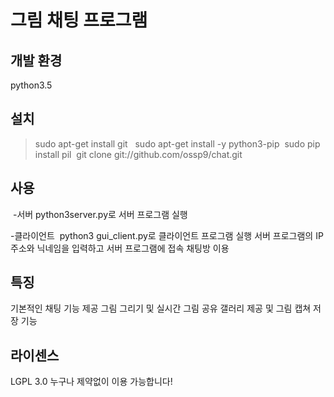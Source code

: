 그림 채팅 프로그램
================

개발 환경 
--------
  python3.5

설치
---
 > sudo apt-get 
 > install git  
 > sudo apt-get install -y python3-pip 
 > sudo pip install pil 
 > git clone git://github.com/ossp9/chat.git
  
사용
---
 -서버
  python3server.py로 서버 프로그램 실행
  
 -클라이언트
  python3 gui_client.py로 클라이언트 프로그램 실행
  서버 프로그램의 IP주소와 닉네임을 입력하고 서버 프로그램에 접속
  채팅방 이용

특징
---
  기본적인 채팅 기능 제공
  그림 그리기 및 실시간 그림 공유
  갤러리 제공 및 그림 캡쳐 저장 기능


라이센스 
--------
  LGPL 3.0
    누구나 제약없이 이용 가능합니다!









